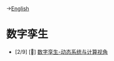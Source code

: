 ->[English](/SKILLSETS/DIGITAL_TWIN/digital_twin.md)

# 数字孪生
- [2/9] [📗] [数字孪生-动态系统与计算视角](https://www.taylorfrancis.com/books/mono/10.1201/9781003268048/digital-twin-ranjan-ganguli-sondipon-adhikari-souvik-chakraborty-mrittika-ganguli)